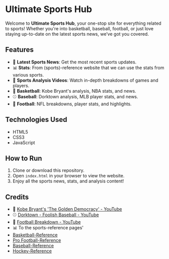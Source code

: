 # Ultimate Sports Hub

Welcome to **Ultimate Sports Hub**, your one-stop site for everything related to sports! Whether you're into basketball, baseball, football, or just love staying up-to-date on the latest sports news, we’ve got you covered.

## Features
- 📰 **Latest Sports News**: Get the most recent sports updates.
- 📊 **Stats**: From (sports)-reference website that we can use the stats from various sports.
- 🎥 **Sports Analysis Videos**: Watch in-depth breakdowns of games and players.
- 🏀 **Basketball**: Kobe Bryant's analysis, NBA stats, and news.
- ⚾ **Baseball**: Dorktown analysis, MLB player stats, and news.
- 🏈 **Football**: NFL breakdowns, player stats, and highlights.

## Technologies Used
- HTML5
- CSS3
- JavaScript

## How to Run
1. Clone or download this repository.
2. Open `index.html` in your browser to view the website.
3. Enjoy all the sports news, stats, and analysis content!

## Credits
- 🏀 [Kobe Bryant's 'The Golden Democracy' - YouTube](https://www.youtube.com/watch?v=huvYYRorB_Q)
- ⚾ [Dorktown - Foolish Baseball - YouTube](https://www.youtube.com/watch?v=jutBrr_1fn4)
- 🏈 [Football Breakdown - YouTube](https://www.youtube.com/watch?v=wJLNQ83vm2g)
- 📊 To the sports-reference pages'
- [Basketball-Reference](https://www.basketball-reference.com/)
- [Pro Football-Reference](https://www.pro-football-reference.com/)
- [Baseball-Reference](https://www.baseball-reference.com/)
- [Hockey-Reference](https://www.hockey-reference.com/)

